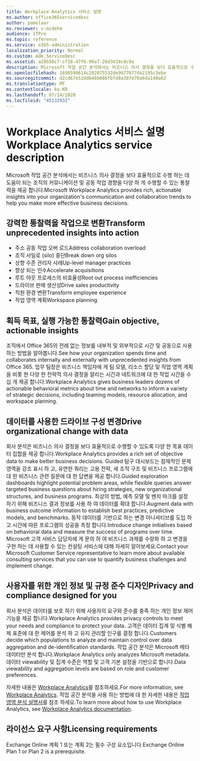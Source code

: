 ```yaml
---
title: Workplace Analytics 서비스 설명
ms.author: office365servicedesc
author: pamelaar
ms.reviewer: v-midehm
audience: ITPro
ms.topic: reference
ms.service: o365-administration
localization_priority: Normal
ms.custom: Adm_ServiceDesc
ms.assetid: a20b50c7-cf18-47f6-99a7-26d3434cdc9a
description: Microsoft 작업 공간 분석에서는 비즈니스 의사 결정을 보다 효율적으로 수행 하는 데 도움이 되는 조직의 커뮤니케이션 및 공동 작업 경향을 다양 하 게 수행할 수 있는 통찰력을 제공 합니다.
ms.openlocfilehash: 1698590614c202075532de9977077da2195c3ebe
ms.sourcegitcommit: d2cd67e52dd646b68bfbfd8a387e70a6da140a62
ms.translationtype: MT
ms.contentlocale: ko-KR
ms.lasthandoff: 07/14/2020
ms.locfileid: "45132932"
---
```

# <a name="workplace-analytics-service-description"></a><span data-ttu-id="59b40-103">Workplace Analytics 서비스 설명</span><span class="sxs-lookup"><span data-stu-id="59b40-103">Workplace Analytics service description</span></span>

<span data-ttu-id="59b40-104">Microsoft 작업 공간 분석에서는 비즈니스 의사 결정을 보다 효율적으로 수행 하는 데 도움이 되는 조직의 커뮤니케이션 및 공동 작업 경향을 다양 하 게 수행할 수 있는 통찰력을 제공 합니다.</span><span class="sxs-lookup"><span data-stu-id="59b40-104">Microsoft Workplace Analytics provides rich, actionable insights into your organization's communication and collaboration trends to help you make more effective business decisions.</span></span>

## <a name="transform-unprecedented-insights-into-action"></a><span data-ttu-id="59b40-105">강력한 통찰력을 작업으로 변환</span><span class="sxs-lookup"><span data-stu-id="59b40-105">Transform unprecedented insights into action</span></span>

* <span data-ttu-id="59b40-106">주소 공동 작업 오버 로드</span><span class="sxs-lookup"><span data-stu-id="59b40-106">Address collaboration overload</span></span>
* <span data-ttu-id="59b40-107">조직 사일로 (silo) 중단</span><span class="sxs-lookup"><span data-stu-id="59b40-107">Break down org silos</span></span>
* <span data-ttu-id="59b40-108">상향 수준 관리자 사례</span><span class="sxs-lookup"><span data-stu-id="59b40-108">Up-level manager practices</span></span>
* <span data-ttu-id="59b40-109">향상 되는 인수</span><span class="sxs-lookup"><span data-stu-id="59b40-109">Accelerate acquisitions</span></span>
* <span data-ttu-id="59b40-110">루트 아웃 프로세스의 비효율성</span><span class="sxs-lookup"><span data-stu-id="59b40-110">Root out process inefficiencies</span></span>
* <span data-ttu-id="59b40-111">드라이브 판매 생산성</span><span class="sxs-lookup"><span data-stu-id="59b40-111">Drive sales productivity</span></span>
* <span data-ttu-id="59b40-112">직원 환경 변환</span><span class="sxs-lookup"><span data-stu-id="59b40-112">Transform employee experience</span></span>
* <span data-ttu-id="59b40-113">작업 영역 계획</span><span class="sxs-lookup"><span data-stu-id="59b40-113">Workspace planning</span></span>

## <a name="gain-objective-actionable-insights"></a><span data-ttu-id="59b40-114">획득 목표, 실행 가능한 통찰력</span><span class="sxs-lookup"><span data-stu-id="59b40-114">Gain objective, actionable insights</span></span>

<span data-ttu-id="59b40-115">조직에서 Office 365의 전례 없는 정보를 내부적 및 외부적으로 시간 및 공동으로 사용 하는 방법을 알아봅니다.</span><span class="sxs-lookup"><span data-stu-id="59b40-115">See how your organization spends time and collaborates internally and externally with unprecedented insights from Office 365.</span></span> <span data-ttu-id="59b40-116">업무 팀장은 비즈니스 책임자에 게 팀 모델, 리소스 할당 및 작업 영역 계획을 비롯 한 다양 한 전략적 의사 결정을 알리는 시간과 네트워크에 대 한 작업 시간을 수십 개 제공 합니다.</span><span class="sxs-lookup"><span data-stu-id="59b40-116">Workplace Analytics gives business leaders dozens of actionable behavioral metrics about time and networks to inform a variety of strategic decisions, including teaming models, resource allocation, and workspace planning.</span></span>

## <a name="drive-organizational-change-with-data"></a><span data-ttu-id="59b40-117">데이터를 사용한 드라이브 구성 변경</span><span class="sxs-lookup"><span data-stu-id="59b40-117">Drive organizational change with data</span></span>

<span data-ttu-id="59b40-118">회사 분석은 비즈니스 의사 결정을 보다 효율적으로 수행할 수 있도록 다양 한 목표 데이터 집합을 제공 합니다.</span><span class="sxs-lookup"><span data-stu-id="59b40-118">Workplace Analytics provides a rich set of objective data to make better business decisions.</span></span> <span data-ttu-id="59b40-119">Guided 탐구 대시보드는 잠재적인 문제 영역을 강조 표시 하 고, 유연한 쿼리는 고용 전략, 새 조직 구조 및 비즈니스 프로그램에 대 한 비즈니스 관련 질문에 대 한 답변을 제공 합니다.</span><span class="sxs-lookup"><span data-stu-id="59b40-119">Guided exploration dashboards highlight potential problem areas, while flexible queries answer targeted business questions about hiring strategies, new organizational structures, and business programs.</span></span> <span data-ttu-id="59b40-120">최상의 방법, 예측 모델 및 벤치 마크를 설정 하기 위해 비즈니스 결과 정보를 사용 하 여 데이터를 확대 합니다.</span><span class="sxs-lookup"><span data-stu-id="59b40-120">Augment data with business outcome information to establish best practices, predictive models, and benchmarks.</span></span> <span data-ttu-id="59b40-121">동작 데이터를 기반으로 하는 변경 이니셔티브를 도입 하 고 시간에 따른 프로그램의 성공을 측정 합니다.</span><span class="sxs-lookup"><span data-stu-id="59b40-121">Introduce change initiatives based on behavioral data and measure the success of programs over time.</span></span> <span data-ttu-id="59b40-122">Microsoft 고객 서비스 담당자에 게 문의 하 여 비즈니스 과제를 수량화 하 고 변경을 구현 하는 데 사용할 수 있는 컨설팅 서비스에 대해 자세히 알아보세요.</span><span class="sxs-lookup"><span data-stu-id="59b40-122">Contact your Microsoft Customer Service representative to learn more about available consulting services that you can use to quantify business challenges and implement change.</span></span>

## <a name="privacy-and-compliance-designed-for-you"></a><span data-ttu-id="59b40-123">사용자를 위한 개인 정보 및 규정 준수 디자인</span><span class="sxs-lookup"><span data-stu-id="59b40-123">Privacy and compliance designed for you</span></span>

<span data-ttu-id="59b40-124">회사 분석은 데이터를 보호 하기 위해 사용자의 요구와 준수를 충족 하는 개인 정보 제어 기능을 제공 합니다.</span><span class="sxs-lookup"><span data-stu-id="59b40-124">Workplace Analytics provides privacy controls to meet your needs and compliance to protect your data.</span></span> <span data-ttu-id="59b40-125">고객은 데이터 집계 및 식별 해제 표준에 대 한 제어를 분석 하 고 유지 관리할 인구를 결정 합니다.</span><span class="sxs-lookup"><span data-stu-id="59b40-125">Customers decide which populations to analyze and maintain control over data aggregation and de-identification standards.</span></span> <span data-ttu-id="59b40-126">작업 공간 분석은 Microsoft 메타 데이터만 분석 합니다.</span><span class="sxs-lookup"><span data-stu-id="59b40-126">Workplace Analytics only analyzes Microsoft metadata.</span></span> <span data-ttu-id="59b40-127">데이터 viewability 및 집계 수준은 역할 및 고객 기본 설정을 기반으로 합니다.</span><span class="sxs-lookup"><span data-stu-id="59b40-127">Data viewability and aggregation levels are based on role and customer preferences.</span></span>

<span data-ttu-id="59b40-128">자세한 내용은 [Workplace Analytics](https://go.microsoft.com/fwlink/?linkid=852492)를 참조하세요.</span><span class="sxs-lookup"><span data-stu-id="59b40-128">For more information, see [Workplace Analytics](https://go.microsoft.com/fwlink/?linkid=852492).</span></span> <span data-ttu-id="59b40-129">작업 공간 분석을 사용 하는 방법에 대 한 자세한 내용은 [작업 영역 분석 설명서](https://docs.microsoft.com/workplace-analytics/)를 참조 하세요.</span><span class="sxs-lookup"><span data-stu-id="59b40-129">To learn more about how to use Workplace Analytics, see [Workplace Analytics documentation](https://docs.microsoft.com/workplace-analytics/).</span></span>
  
## <a name="licensing-requirements"></a><span data-ttu-id="59b40-130">라이선스 요구 사항</span><span class="sxs-lookup"><span data-stu-id="59b40-130">Licensing requirements</span></span>

<span data-ttu-id="59b40-131">Exchange Online 계획 1 또는 계획 2는 필수 구성 요소입니다.</span><span class="sxs-lookup"><span data-stu-id="59b40-131">Exchange Online Plan 1 or Plan 2 is a prerequisite.</span></span>
